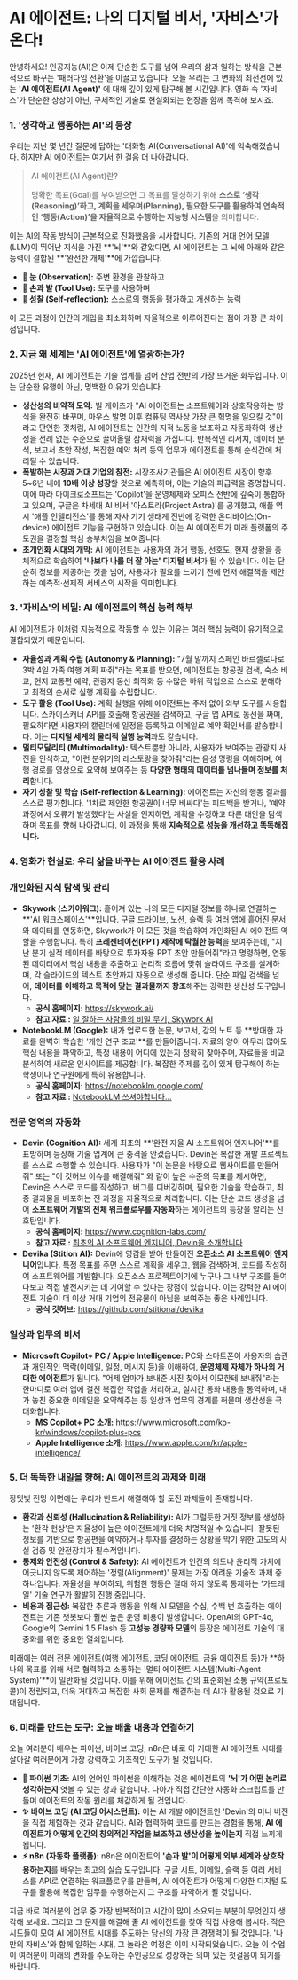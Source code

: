 # AI 에이전트: 나의 디지털 비서, '자비스'가 온다!

안녕하세요! 인공지능(AI)은 이제 단순한 도구를 넘어 우리의 삶과 일하는 방식을 근본적으로 바꾸는 '패러다임 전환'을 이끌고 있습니다. 오늘 우리는 그 변화의 최전선에 있는 **'AI 에이전트(AI Agent)'** 에 대해 깊이 있게 탐구해 볼 시간입니다. 영화 속 '자비스'가 단순한 상상이 아닌, 구체적인 기술로 현실화되는 현장을 함께 목격해 보시죠.

### 1. '생각하고 행동하는 AI'의 등장

우리는 지난 몇 년간 질문에 답하는 '대화형 AI(Conversational AI)'에 익숙해졌습니다. 하지만 AI 에이전트는 여기서 한 걸음 더 나아갑니다.

> AI 에이전트(AI Agent)란?
> 
> 
> 명확한 목표(Goal)를 부여받으면 그 목표를 달성하기 위해 **스스로 ‘생각(Reasoning)’하고, 계획을 세우며(Planning), 필요한 도구를 활용하여 연속적인 ‘행동(Action)’을 자율적으로 수행하는 지능형 시스템**을 의미합니다.
> 

이는 AI의 작동 방식이 근본적으로 진화했음을 시사합니다. 기존의 거대 언어 모델(LLM)이 뛰어난 지식을 가진 **'뇌'**와 같았다면, AI 에이전트는 그 뇌에 아래와 같은 능력이 결합된 **'완전한 개체'**에 가깝습니다.

- **👀 눈 (Observation):** 주변 환경을 관찰하고
- **🦾 손과 발 (Tool Use):** 도구를 사용하며
- **🤔 성찰 (Self-reflection):** 스스로의 행동을 평가하고 개선하는 능력

이 모든 과정이 인간의 개입을 최소화하며 자율적으로 이루어진다는 점이 가장 큰 차이점입니다.

### 2. 지금 왜 세계는 'AI 에이전트'에 열광하는가?

2025년 현재, AI 에이전트는 기술 업계를 넘어 산업 전반의 가장 뜨거운 화두입니다. 이는 단순한 유행이 아닌, 명백한 이유가 있습니다.

- **생산성의 비약적 도약:** 빌 게이츠가 "AI 에이전트는 소프트웨어와 상호작용하는 방식을 완전히 바꾸며, 마우스 발명 이후 컴퓨팅 역사상 가장 큰 혁명을 일으킬 것"이라고 단언한 것처럼, AI 에이전트는 인간의 지적 노동을 보조하고 자동화하여 생산성을 전례 없는 수준으로 끌어올릴 잠재력을 가집니다. 반복적인 리서치, 데이터 분석, 보고서 초안 작성, 복잡한 예약 처리 등의 업무가 에이전트를 통해 순식간에 처리될 수 있습니다.
- **폭발하는 시장과 거대 기업의 참전:** 시장조사기관들은 AI 에이전트 시장이 향후 5~6년 내에 **10배 이상 성장**할 것으로 예측하며, 이는 기술의 파급력을 증명합니다. 이에 따라 마이크로소프트는 'Copilot'을 운영체제와 오피스 전반에 깊숙이 통합하고 있으며, 구글은 차세대 AI 비서 '아스트라(Project Astra)'를 공개했고, 애플 역시 '애플 인텔리전스'를 통해 자사 기기 생태계 전반에 강력한 온디바이스(On-device) 에이전트 기능을 구현하고 있습니다. 이는 AI 에이전트가 미래 플랫폼의 주도권을 결정할 핵심 승부처임을 보여줍니다.
- **초개인화 시대의 개막:** AI 에이전트는 사용자의 과거 행동, 선호도, 현재 상황을 총체적으로 학습하여 **'나보다 나를 더 잘 아는' 디지털 비서**가 될 수 있습니다. 이는 단순히 정보를 제공하는 것을 넘어, 사용자가 필요를 느끼기 전에 먼저 해결책을 제안하는 예측적·선제적 서비스의 시작을 의미합니다.

### 3. '자비스'의 비밀: AI 에이전트의 핵심 능력 해부

AI 에이전트가 이처럼 지능적으로 작동할 수 있는 이유는 여러 핵심 능력이 유기적으로 결합되었기 때문입니다.

- **자율성과 계획 수립 (Autonomy & Planning):** "7월 말까지 스페인 바르셀로나로 3박 4일 가족 여행 계획 짜줘"라는 목표를 받으면, 에이전트는 항공권 검색, 숙소 비교, 현지 교통편 예약, 관광지 동선 최적화 등 수많은 하위 작업으로 스스로 분해하고 최적의 순서로 실행 계획을 수립합니다.
- **도구 활용 (Tool Use):** 계획 실행을 위해 에이전트는 주저 없이 외부 도구를 사용합니다. 스카이스캐너 API를 호출해 항공권을 검색하고, 구글 맵 API로 동선을 짜며, 필요하다면 사용자의 캘린더에 일정을 등록하고 이메일로 예약 확인서를 발송합니다. 이는 **디지털 세계의 물리적 실행 능력**과도 같습니다.
- **멀티모달리티 (Multimodality):** 텍스트뿐만 아니라, 사용자가 보여주는 관광지 사진을 인식하고, "이런 분위기의 레스토랑을 찾아줘"라는 음성 명령을 이해하며, 여행 경로를 영상으로 요약해 보여주는 등 **다양한 형태의 데이터를 넘나들며 정보를 처리**합니다.
- **자기 성찰 및 학습 (Self-reflection & Learning):** 에이전트는 자신의 행동 결과를 스스로 평가합니다. '1차로 제안한 항공권이 너무 비싸다'는 피드백을 받거나, '예약 과정에서 오류가 발생했다'는 사실을 인지하면, 계획을 수정하고 다른 대안을 탐색하며 목표를 향해 나아갑니다. 이 과정을 통해 **지속적으로 성능을 개선하고 똑똑해집니다.**

### 4. 영화가 현실로: 우리 삶을 바꾸는 AI 에이전트 활용 사례

### 개인화된 지식 탐색 및 관리

- **Skywork (스카이워크):** 흩어져 있는 나의 모든 디지털 정보를 하나로 연결하는 **'AI 워크스페이스'**입니다. 구글 드라이브, 노션, 슬랙 등 여러 앱에 흩어진 문서와 데이터를 연동하면, Skywork가 이 모든 것을 학습하여 개인화된 AI 에이전트 역할을 수행합니다. 특히 **프레젠테이션(PPT) 제작에 탁월한 능력**을 보여주는데, "지난 분기 실적 데이터를 바탕으로 투자자용 PPT 초안 만들어줘"라고 명령하면, 연동된 데이터에서 핵심 내용을 추출하고 논리적 흐름에 맞춰 슬라이드 구조를 설계하며, 각 슬라이드의 텍스트 초안까지 자동으로 생성해 줍니다. 단순 파일 검색을 넘어, **데이터를 이해하고 목적에 맞는 결과물까지 창조**해주는 강력한 생산성 도구입니다.
    - **공식 홈페이지:** https://skywork.ai/
    - **참고 자료 :** [일 잘하는 사람들의 비밀 무기, Skywork AI](https://crediwork.co.kr/3179)
- **NotebookLM (Google):** 내가 업로드한 논문, 보고서, 강의 노트 등 **방대한 자료를 완벽히 학습한 '개인 연구 조교'**를 만들어줍니다. 자료의 양이 아무리 많아도 핵심 내용을 파악하고, 특정 내용이 어디에 있는지 정확히 찾아주며, 자료들을 비교 분석하여 새로운 인사이트를 제공합니다. 복잡한 주제를 깊이 있게 탐구해야 하는 학생이나 연구원에게 특히 유용합니다.
    - **공식 홈페이지:** https://notebooklm.google.com/
    - **참고 자료 :** [NotebookLM 쓰셔야합니다...](https://yozm.wishket.com/magazine/detail/3178/)

### 전문 영역의 자동화

- **Devin (Cognition AI):** 세계 최초의 **'완전 자율 AI 소프트웨어 엔지니어'**를 표방하며 등장해 기술 업계에 큰 충격을 안겼습니다. Devin은 복잡한 개발 프로젝트를 스스로 수행할 수 있습니다. 사용자가 "이 논문을 바탕으로 웹사이트를 만들어줘" 또는 "이 깃허브 이슈를 해결해줘" 와 같이 높은 수준의 목표를 제시하면, Devin은 스스로 코드를 작성하고, 버그를 디버깅하며, 필요한 기술을 학습하고, 최종 결과물을 배포하는 전 과정을 자율적으로 처리합니다. 이는 단순 코드 생성을 넘어 **소프트웨어 개발의 전체 워크플로우를 자동화**하는 에이전트의 등장을 알리는 신호탄입니다.
    - **공식 홈페이지:** https://www.cognition-labs.com/
    - **참고 자료 :** [최초의 AI 소프트웨어 엔지니어, Devin을 소개합니다](https://www.cognition-labs.com/blog/introducing-devin)
- **Devika (Stition AI):** Devin에 영감을 받아 만들어진 **오픈소스 AI 소프트웨어 엔지니어**입니다. 특정 목표를 주면 스스로 계획을 세우고, 웹을 검색하며, 코드를 작성하여 소프트웨어를 개발합니다. 오픈소스 프로젝트이기에 누구나 그 내부 구조를 들여다보고 직접 발전시키는 데 기여할 수 있다는 장점이 있습니다. 이는 강력한 AI 에이전트 기술이 더 이상 거대 기업의 전유물이 아님을 보여주는 좋은 사례입니다.
    - **공식 깃허브:** https://github.com/stitionai/devika

### 일상과 업무의 비서

- **Microsoft Copilot+ PC / Apple Intelligence:** PC와 스마트폰이 사용자의 습관과 개인적인 맥락(이메일, 일정, 메시지 등)을 이해하여, **운영체제 자체가 하나의 거대한 에이전트**가 됩니다. "어제 엄마가 보내준 사진 찾아서 이모한테 보내줘"라는 한마디로 여러 앱에 걸친 복잡한 작업을 처리하고, 실시간 통화 내용을 통역하며, 내가 놓친 중요한 이메일을 요약해주는 등 일상과 업무의 경계를 허물며 생산성을 극대화합니다.
    - **MS Copilot+ PC 소개:** https://www.microsoft.com/ko-kr/windows/copilot-plus-pcs
    - **Apple Intelligence 소개:** https://www.apple.com/kr/apple-intelligence/

### 5. 더 똑똑한 내일을 향해: AI 에이전트의 과제와 미래

장밋빛 전망 이면에는 우리가 반드시 해결해야 할 도전 과제들이 존재합니다.

- **환각과 신뢰성 (Hallucination & Reliability):** AI가 그럴듯한 거짓 정보를 생성하는 '환각 현상'은 자율성이 높은 에이전트에게 더욱 치명적일 수 있습니다. 잘못된 정보를 기반으로 항공편을 예약하거나 투자를 결정하는 상황을 막기 위한 고도의 사실 검증 및 안전장치가 필수적입니다.
- **통제와 안전성 (Control & Safety):** AI 에이전트가 인간의 의도나 윤리적 가치에 어긋나지 않도록 제어하는 '정렬(Alignment)' 문제는 가장 어려운 기술적 과제 중 하나입니다. 자율성을 부여하되, 위험한 행동은 절대 하지 않도록 통제하는 '가드레일' 기술 연구가 활발히 진행 중입니다.
- **비용과 접근성:** 복잡한 추론과 행동을 위해 AI 모델을 수십, 수백 번 호출하는 에이전트는 기존 챗봇보다 훨씬 높은 운영 비용이 발생합니다. OpenAI의 GPT-4o, Google의 Gemini 1.5 Flash 등 **고성능 경량화 모델**의 등장은 에이전트 기술의 대중화를 위한 중요한 열쇠입니다.

미래에는 여러 전문 에이전트(여행 에이전트, 코딩 에이전트, 금융 에이전트 등)가 **하나의 목표를 위해 서로 협력하고 소통하는 '멀티 에이전트 시스템(Multi-Agent System)'**이 일반화될 것입니다. 이를 위해 에이전트 간의 표준화된 소통 규약(프로토콜)이 정립되고, 더욱 거대하고 복잡한 사회 문제를 해결하는 데 AI가 활용될 것으로 기대됩니다.

### 6. 미래를 만드는 도구: 오늘 배울 내용과 연결하기

오늘 여러분이 배우는 파이썬, 바이브 코딩, n8n은 바로 이 거대한 AI 에이전트 시대를 살아갈 여러분에게 가장 강력하고 기초적인 도구가 될 것입니다.

- **🐍 파이썬 기초:** AI의 언어인 파이썬을 이해하는 것은 에이전트의 **'뇌'가 어떤 논리로 생각하는지** 엿볼 수 있는 창과 같습니다. 나아가 직접 간단한 자동화 스크립트를 만들며 에이전트의 작동 원리를 체감하게 될 것입니다.
- **✨ 바이브 코딩 (AI 코딩 어시스턴트):** 이는 AI 개발 에이전트인 'Devin'의 미니 버전을 직접 체험하는 것과 같습니다. AI와 협력하여 코드를 만드는 경험을 통해, **AI 에이전트가 어떻게 인간의 창의적인 작업을 보조하고 생산성을 높이는지** 직접 느끼게 됩니다.
- **⚡ n8n (자동화 플랫폼):** n8n은 에이전트의 **'손과 발'이 어떻게 외부 세계와 상호작용하는지**를 배우는 최고의 실습 도구입니다. 구글 시트, 이메일, 슬랙 등 여러 서비스를 API로 연결하는 워크플로우를 만들며, AI 에이전트가 어떻게 다양한 디지털 도구를 활용해 복잡한 임무를 수행하는지 그 구조를 파악하게 될 것입니다.

지금 바로 여러분의 업무 중 가장 반복적이고 시간이 많이 소요되는 부분이 무엇인지 생각해 보세요. 그리고 그 문제를 해결해 줄 AI 에이전트를 찾아 직접 사용해 봅시다. 작은 시도들이 모여 AI 에이전트 시대를 주도하는 당신의 가장 큰 경쟁력이 될 것입니다. '나만의 자비스'와 함께 일하는 시대, 그 놀라운 여정은 이미 시작되었습니다. 오늘 이 수업이 여러분이 미래의 변화를 주도하는 주인공으로 성장하는 의미 있는 첫걸음이 되기를 바랍니다.
